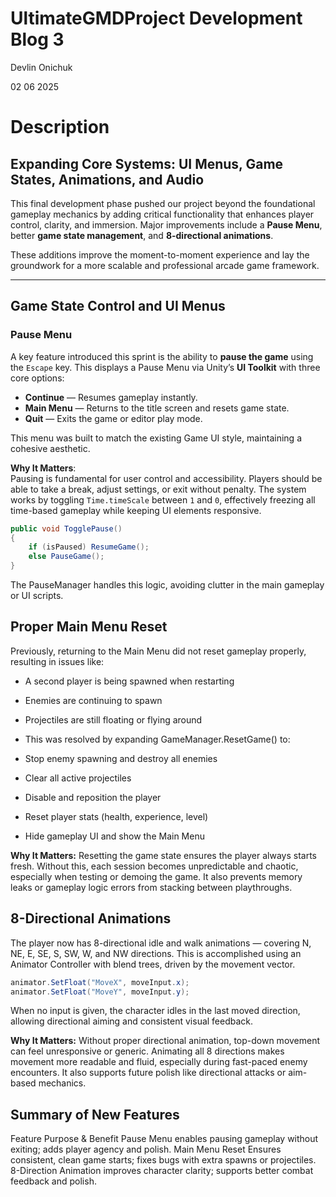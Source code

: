 # UltimateGMDProject Development Blog 3

Devlin Onichuk

02 06 2025
# Description

## Expanding Core Systems: UI Menus, Game States, Animations, and Audio

This final development phase pushed our project beyond the foundational gameplay mechanics by adding critical functionality that enhances player control, clarity, and immersion. Major improvements include a **Pause Menu**, better **game state management**, and **8-directional animations**.

These additions improve the moment-to-moment experience and lay the groundwork for a more scalable and professional arcade game framework.

---

##  Game State Control and UI Menus

### Pause Menu

A key feature introduced this sprint is the ability to **pause the game** using the `Escape` key. This displays a Pause Menu via Unity’s **UI Toolkit** with three core options:

- **Continue** — Resumes gameplay instantly.
- **Main Menu** — Returns to the title screen and resets game state.
- **Quit** — Exits the game or editor play mode.

This menu was built to match the existing Game UI style, maintaining a cohesive aesthetic.

**Why It Matters**:  
Pausing is fundamental for user control and accessibility. Players should be able to take a break, adjust settings, or exit without penalty. The system works by toggling `Time.timeScale` between `1` and `0`, effectively freezing all time-based gameplay while keeping UI elements responsive.

```csharp
public void TogglePause()
{
    if (isPaused) ResumeGame();
    else PauseGame();
}
```
The PauseManager handles this logic, avoiding clutter in the main gameplay or UI scripts.

## Proper Main Menu Reset
Previously, returning to the Main Menu did not reset gameplay properly, resulting in issues like:

- A second player is being spawned when restarting

- Enemies are continuing to spawn

- Projectiles are still floating or flying around

- This was resolved by expanding GameManager.ResetGame() to:

- Stop enemy spawning and destroy all enemies

- Clear all active projectiles

- Disable and reposition the player

- Reset player stats (health, experience, level)

- Hide gameplay UI and show the Main Menu

**Why It Matters:**
Resetting the game state ensures the player always starts fresh. Without this, each session becomes unpredictable and chaotic, especially when testing or demoing the game. It also prevents memory leaks or gameplay logic errors from stacking between playthroughs.

## 8-Directional Animations
The player now has 8-directional idle and walk animations — covering N, NE, E, SE, S, SW, W, and NW directions. This is accomplished using an Animator Controller with blend trees, driven by the movement vector.

```csharp
animator.SetFloat("MoveX", moveInput.x);
animator.SetFloat("MoveY", moveInput.y);
```
When no input is given, the character idles in the last moved direction, allowing directional aiming and consistent visual feedback.

**Why It Matters:**
Without proper directional animation, top-down movement can feel unresponsive or generic. Animating all 8 directions makes movement more readable and fluid, especially during fast-paced enemy encounters. It also supports future polish like directional attacks or aim-based mechanics.

## Summary of New Features
Feature	Purpose & Benefit
Pause Menu enables pausing gameplay without exiting; adds player agency and polish.
Main Menu Reset	Ensures consistent, clean game starts; fixes bugs with extra spawns or projectiles.
8-Direction Animation improves character clarity; supports better combat feedback and polish.
